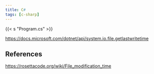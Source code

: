 ```yaml
---
title: C#
tags: [c-sharp]
---
```


{{< s "Program.cs" >}}

<https://docs.microsoft.com/dotnet/api/system.io.file.getlastwritetime>

## References

<https://rosettacode.org/wiki/File_modification_time>
